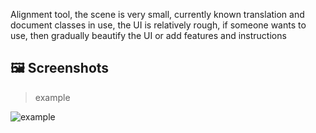 Alignment tool, the scene is very small, currently known translation and document classes in use, the UI is relatively rough, if someone wants to use, then gradually beautify the UI or add features and instructions


## :framed_picture: Screenshots

> example <br/>

![example](https://raw.githubusercontent.com/duuliy/react-align-tool/main/assetsImg/example.png)